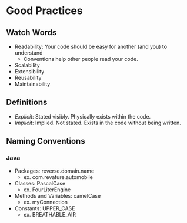 # Good Practices
## Watch Words
* Readability: Your code should be easy for another (and you) to understand
  * Conventions help other people read your code.
* Scalability
* Extensibility
* Reusability
* Maintainability
## Definitions
* *Explicit*: Stated visibly. Physically exists within the code.
* *Implicit*: Implied. Not stated. Exists in the code without being written.

## Naming Conventions
### Java
* Packages: reverse.domain.name
  * ex. com.revature.automobile
* Classes: PascalCase
  * ex. FourLiterEngine
* Methods and Variables: camelCase
  * ex. myConnection
* Constants: UPPER_CASE
  * ex. BREATHABLE_AIR